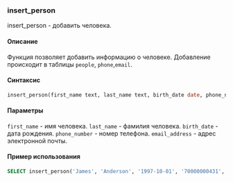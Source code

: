 ### insert_person

insert_person - добавить человека.

#### Описание
Функция позволяет добавить информацию о человеке. 
Добавление происходит в таблицы `people`, `phone`,`email`.
#### Синтаксис

```SQL 
insert_person(first_name text, last_name text, birth_date date, phone_number text, email_address text)
```

#### Параметры
`first_name` - имя человека.
`last_name` - фамилия человека.
`birth_date` - дата рождения.
`phone_number` - номер телефона.
`email_address` - адрес электронной почты.

#### Пример использования

```SQL
SELECT insert_person('James', 'Anderson', '1997-10-01', '70000000431', 'james.anderson_431@gmail.com');
```